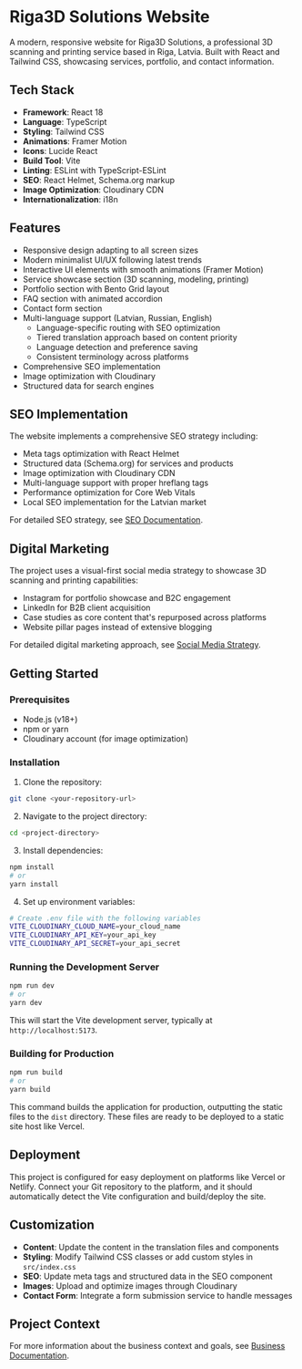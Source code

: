 # Riga3D Solutions Website

A modern, responsive website for Riga3D Solutions, a professional 3D scanning and printing service based in Riga, Latvia. Built with React and Tailwind CSS, showcasing services, portfolio, and contact information.

## Tech Stack

- **Framework**: React 18
- **Language**: TypeScript
- **Styling**: Tailwind CSS
- **Animations**: Framer Motion
- **Icons**: Lucide React
- **Build Tool**: Vite
- **Linting**: ESLint with TypeScript-ESLint
- **SEO**: React Helmet, Schema.org markup
- **Image Optimization**: Cloudinary CDN
- **Internationalization**: i18n

## Features

- Responsive design adapting to all screen sizes
- Modern minimalist UI/UX following latest trends
- Interactive UI elements with smooth animations (Framer Motion)
- Service showcase section (3D scanning, modeling, printing)
- Portfolio section with Bento Grid layout
- FAQ section with animated accordion
- Contact form section
- Multi-language support (Latvian, Russian, English)
  - Language-specific routing with SEO optimization
  - Tiered translation approach based on content priority
  - Language detection and preference saving
  - Consistent terminology across platforms
- Comprehensive SEO implementation
- Image optimization with Cloudinary
- Structured data for search engines

## SEO Implementation

The website implements a comprehensive SEO strategy including:

- Meta tags optimization with React Helmet
- Structured data (Schema.org) for services and products
- Image optimization with Cloudinary CDN
- Multi-language support with proper hreflang tags
- Performance optimization for Core Web Vitals
- Local SEO implementation for the Latvian market

For detailed SEO strategy, see [SEO Documentation](./docs/technical/SEO.md).

## Digital Marketing

The project uses a visual-first social media strategy to showcase 3D scanning and printing capabilities:

- Instagram for portfolio showcase and B2C engagement
- LinkedIn for B2B client acquisition 
- Case studies as core content that's repurposed across platforms
- Website pillar pages instead of extensive blogging

For detailed digital marketing approach, see [Social Media Strategy](./docs/technical/SOCIAL_MEDIA_STRATEGY.md).

## Getting Started

### Prerequisites

- Node.js (v18+)
- npm or yarn
- Cloudinary account (for image optimization)

### Installation

1. Clone the repository:
```sh
git clone <your-repository-url>
```
2. Navigate to the project directory:
```sh
cd <project-directory>
```
3. Install dependencies:
```sh
npm install
# or
yarn install
```
4. Set up environment variables:
```sh
# Create .env file with the following variables
VITE_CLOUDINARY_CLOUD_NAME=your_cloud_name
VITE_CLOUDINARY_API_KEY=your_api_key
VITE_CLOUDINARY_API_SECRET=your_api_secret
```

### Running the Development Server

```sh
npm run dev
# or
yarn dev
```

This will start the Vite development server, typically at `http://localhost:5173`.

### Building for Production

```sh
npm run build
# or
yarn build
```

This command builds the application for production, outputting the static files to the `dist` directory. These files are ready to be deployed to a static site host like Vercel.

## Deployment

This project is configured for easy deployment on platforms like Vercel or Netlify. Connect your Git repository to the platform, and it should automatically detect the Vite configuration and build/deploy the site.

## Customization

- **Content**: Update the content in the translation files and components
- **Styling**: Modify Tailwind CSS classes or add custom styles in `src/index.css`
- **SEO**: Update meta tags and structured data in the SEO component
- **Images**: Upload and optimize images through Cloudinary
- **Contact Form**: Integrate a form submission service to handle messages

## Project Context

For more information about the business context and goals, see [Business Documentation](./docs/business/context.md).